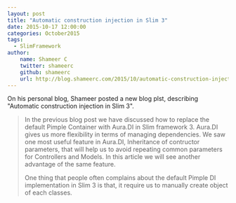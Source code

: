 ```yaml
---
layout: post
title: "Automatic construction injection in Slim 3"
date: 2015-10-17 12:00:00
categories: October2015
tags:
  - SlimFramework
author:
    name: Shameer C
    twitter: shameerc
    github: shameerc
    url: http://blog.shameerc.com/2015/10/automatic-construction-injection-in-slim-3
---
```


On his personal blog, Shameer posted a new blog plst, describing "Automatic construction injection in Slim 3".

> In the previous blog post we have discussed how to replace the default Pimple Container with Aura.DI in Slim framework 3. Aura.DI gives us more flexibility in terms of managing dependencies. We saw one most useful feature in Aura.DI, Inheritance of contructor parameters, that will help us to avoid repeating common parameters for Controllers and Models. In this article we will see another advantage of the same feature.
> 
> One thing that people often complains about the default Pimple DI implementation in Slim 3 is that, it require us to manually create object of each classes.